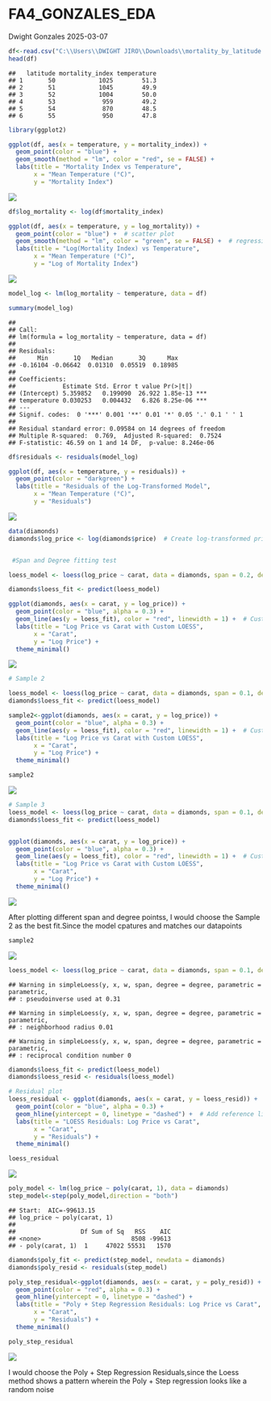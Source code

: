 FA4_GONZALES_EDA
================
Dwight Gonzales
2025-03-07

``` r
df<-read.csv("C:\\Users\\DWIGHT JIRO\\Downloads\\mortality_by_latitude.csv")
head(df)
```

    ##   latitude mortality_index temperature
    ## 1       50            1025        51.3
    ## 2       51            1045        49.9
    ## 3       52            1004        50.0
    ## 4       53             959        49.2
    ## 5       54             870        48.5
    ## 6       55             950        47.8

``` r
library(ggplot2)

ggplot(df, aes(x = temperature, y = mortality_index)) + 
  geom_point(color = "blue") +
  geom_smooth(method = "lm", color = "red", se = FALSE) +
  labs(title = "Mortality Index vs Temperature",
       x = "Mean Temperature (°C)",
       y = "Mortality Index")
```

![](fa4_gonzales_eda_files/figure-gfm/setup-1.png)<!-- -->

``` r
df$log_mortality <- log(df$mortality_index)

ggplot(df, aes(x = temperature, y = log_mortality)) + 
  geom_point(color = "blue") +  # scatter plot
  geom_smooth(method = "lm", color = "green", se = FALSE) +  # regression line
  labs(title = "Log(Mortality Index) vs Temperature",
       x = "Mean Temperature (°C)", 
       y = "Log of Mortality Index")
```

![](fa4_gonzales_eda_files/figure-gfm/setup-2.png)<!-- -->

``` r
model_log <- lm(log_mortality ~ temperature, data = df)

summary(model_log)
```

    ## 
    ## Call:
    ## lm(formula = log_mortality ~ temperature, data = df)
    ## 
    ## Residuals:
    ##      Min       1Q   Median       3Q      Max 
    ## -0.16104 -0.06642  0.01310  0.05519  0.18985 
    ## 
    ## Coefficients:
    ##             Estimate Std. Error t value Pr(>|t|)    
    ## (Intercept) 5.359852   0.199090  26.922 1.85e-13 ***
    ## temperature 0.030253   0.004432   6.826 8.25e-06 ***
    ## ---
    ## Signif. codes:  0 '***' 0.001 '**' 0.01 '*' 0.05 '.' 0.1 ' ' 1
    ## 
    ## Residual standard error: 0.09584 on 14 degrees of freedom
    ## Multiple R-squared:  0.769,  Adjusted R-squared:  0.7524 
    ## F-statistic: 46.59 on 1 and 14 DF,  p-value: 8.246e-06

``` r
df$residuals <- residuals(model_log)

ggplot(df, aes(x = temperature, y = residuals)) +
  geom_point(color = "darkgreen") +
  labs(title = "Residuals of the Log-Transformed Model",
       x = "Mean Temperature (°C)",
       y = "Residuals") 
```

![](fa4_gonzales_eda_files/figure-gfm/setup-3.png)<!-- -->

``` r
data(diamonds)
diamonds$log_price <- log(diamonds$price)  # Create log-transformed price column


 #Span and Degree fitting test 

loess_model <- loess(log_price ~ carat, data = diamonds, span = 0.2, degree = 2)

diamonds$loess_fit <- predict(loess_model)

ggplot(diamonds, aes(x = carat, y = log_price)) +  
  geom_point(color = "blue", alpha = 0.3) +  
  geom_line(aes(y = loess_fit), color = "red", linewidth = 1) +  # Custom LOESS line
  labs(title = "Log Price vs Carat with Custom LOESS",
       x = "Carat",
       y = "Log Price") +
  theme_minimal()
```

![](fa4_gonzales_eda_files/figure-gfm/setup-4.png)<!-- -->

``` r
# Sample 2

loess_model <- loess(log_price ~ carat, data = diamonds, span = 0.1, degree = 1)
diamonds$loess_fit <- predict(loess_model)

sample2<-ggplot(diamonds, aes(x = carat, y = log_price)) +  
  geom_point(color = "blue", alpha = 0.3) +  
  geom_line(aes(y = loess_fit), color = "red", linewidth = 1) +  # Custom LOESS line
  labs(title = "Log Price vs Carat with Custom LOESS",
       x = "Carat",
       y = "Log Price") +
  theme_minimal()

sample2
```

![](fa4_gonzales_eda_files/figure-gfm/setup-5.png)<!-- -->

``` r
# Sample 3
loess_model <- loess(log_price ~ carat, data = diamonds, span = 0.1, degree = 0)
diamonds$loess_fit <- predict(loess_model)


ggplot(diamonds, aes(x = carat, y = log_price)) +  
  geom_point(color = "blue", alpha = 0.3) +  
  geom_line(aes(y = loess_fit), color = "red", linewidth = 1) +  # Custom LOESS line
  labs(title = "Log Price vs Carat with Custom LOESS",
       x = "Carat",
       y = "Log Price") +
  theme_minimal()
```

![](fa4_gonzales_eda_files/figure-gfm/setup-6.png)<!-- -->

After plotting different span and degree pointss, I would choose the
Sample 2 as the best fit.Since the model cpatures and matches our
datapoints

``` r
sample2
```

![](fa4_gonzales_eda_files/figure-gfm/unnamed-chunk-1-1.png)<!-- -->

``` r
loess_model <- loess(log_price ~ carat, data = diamonds, span = 0.1, degree = 1)
```

    ## Warning in simpleLoess(y, x, w, span, degree = degree, parametric = parametric,
    ## : pseudoinverse used at 0.31

    ## Warning in simpleLoess(y, x, w, span, degree = degree, parametric = parametric,
    ## : neighborhood radius 0.01

    ## Warning in simpleLoess(y, x, w, span, degree = degree, parametric = parametric,
    ## : reciprocal condition number 0

``` r
diamonds$loess_fit <- predict(loess_model)
diamonds$loess_resid <- residuals(loess_model)

# Residual plot
loess_residual <- ggplot(diamonds, aes(x = carat, y = loess_resid)) +  
  geom_point(color = "blue", alpha = 0.3) +  
  geom_hline(yintercept = 0, linetype = "dashed") +  # Add reference line at y=0
  labs(title = "LOESS Residuals: Log Price vs Carat",
       x = "Carat",
       y = "Residuals") +
  theme_minimal()

loess_residual
```

![](fa4_gonzales_eda_files/figure-gfm/unnamed-chunk-1-2.png)<!-- -->

``` r
poly_model <- lm(log_price ~ poly(carat, 1), data = diamonds)
step_model<-step(poly_model,direction = "both")
```

    ## Start:  AIC=-99613.15
    ## log_price ~ poly(carat, 1)
    ## 
    ##                  Df Sum of Sq   RSS    AIC
    ## <none>                         8508 -99613
    ## - poly(carat, 1)  1     47022 55531   1570

``` r
diamonds$poly_fit <- predict(step_model, newdata = diamonds)  
diamonds$poly_resid <- residuals(step_model)

poly_step_residual<-ggplot(diamonds, aes(x = carat, y = poly_resid)) +  
  geom_point(color = "red", alpha = 0.3) +  
  geom_hline(yintercept = 0, linetype = "dashed") +  
  labs(title = "Poly + Step Regression Residuals: Log Price vs Carat",
       x = "Carat",
       y = "Residuals") +
  theme_minimal()

poly_step_residual
```

![](fa4_gonzales_eda_files/figure-gfm/unnamed-chunk-1-3.png)<!-- -->

I would choose the Poly + Step Regression Residuals,since the Loess
method shows a pattern wherein the Poly + Step regression looks like a
random noise
